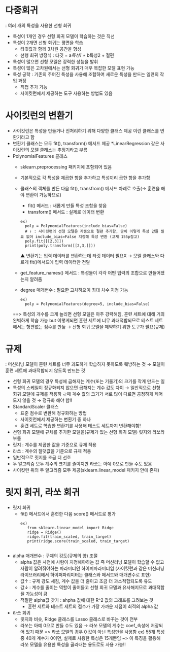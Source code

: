 # 다중회귀
: 여러 개의 특성을 사용한 선형 회귀
- 특성이 1개인 경우 선형 회귀 모델이 학습하는 것은 직선
- 특성이 2개면 선형 회귀는 평면을 학습
  - 타깃값과 함께 3차원 공간을 형성
  - 선형 회귀 방정식 : 타깃 = a*특성1 + b*특성2 + 절편
- 특성이 많으면 선형 모델은 강력한 성능을 발휘
- 특성이 많은 고차원에서는 선형 회귀가 매우 복잡한 모델 표현 가능
- 특성 공학 : 기존의 주어진 특성을 사용해 조합하여 새로운 특성을 만드는 일련의 작업 과정
  - 직접 추가 가능
  - 사이킷런에서 제공하는 도구 사용하는 방법도 있음

# 사이킷런의 변환기
- 사이킷런은 특성을 만들거나 전처리하기 위해 다양한 클래스 제공 이런 클래스를 변환기라고 함
- 변환기 클래스는 모두 fit(), transform() 메서드 제공
*LinearRegression 같은 사이킷런의 모델 클래스는 추정기라고 부름
- PolynomialFeatures 클래스
  - sklearn.preprocessing 패키지에 포함되어 있음
  - 기본적으로 각 특성을 제곱한 항을 추가하고 특성끼리 곱한 항을 추가함
  - 클래스의 객체를 만든 다음 fit(), transfrom() 메서드 차례로 호출(→ 훈련을 해야 변환이 가능하므로)
    - fit() 메서드 : 새롭게 만들 특성 조합을 찾음
    - transform() 메서드 : 실제로 데이터 변환
    ```
    ex)
      poly = PolynomialFeatures(include_bias=False) 
      # ↑ : 사이킷런의 선형 모델은 자동으로 절편 추가함, 굳이 이렇게 특성 만들 필요 없어 include_bias=False 지정해 특성 변환 (교재 155p참고)
      poly.fit([[2,3]])
      print(poly.transform([[2,3,]]))
    ```
    ▲ 변환기는 입력 데이터를 변환하는데 타깃 데이터 필요X → 모델 클래스와 다르게 fit()메서드에 입력 데이터만 전달
  
  - get_feature_names() 메서드 : 특성들이 각각 어떤 입력의 조합으로 만들어졌는지 알려줌
  - degree 매개변수 : 필요한 고차하으이 최대 차수 지정 가능
    ```
    ex)
      poly = PolynomialFeatures(degree=5, include_bias=False) 
    ```
  ==> 특성의 개수를 크게 늘리면 선형 모델은 아주 강력해짐, 훈련 세트에 대해 거의 완벽하게 학습 가능 but 이렇게되면 훈련 세트에 너무 과대적합되므로
      테스트 세트에서는 형편없는 점수를 만듦 → 선형 회귀 모델을 제약하기 위한 도구가 필요(규제)
      
# 규제
: 머신러닝 모델이 훈련 세트를 너무 과도하게 학습하지 못하도록 훼방하는 것 → 모델이 훈련 세트에 과대적합되지 않도록 만드는 것
- 선형 회귀 모델의 경우 특성에 곱해지는 계수(또는 기울기)의 크기를 작게 만드는 일
- 특성의 스케일이 정규화되지 않으면 곱해지는 계수 값도 차이 
  → 일반적으로 선형 회귀 모델에 규제를 적용하 ㄹ때 계수 값의 크기가 서로 많이 다르면 공정하게 제어도지 않을 것 → 정규화 해야 함!!
- StandardScaler 클래스
  - 표준 점수로 변환해 정규화하는 방법
  - 사이킷런에서 제공하는 변환기 중 하나
  - 훈련 세트로 학습한 변환기를 사용해 테스트 세트까지 변환해야함!
- 선형 회귀 모델에 규체를 추가한 모델을(규제가 있는 선형 회귀 모델) 릿지와 라쏘라 부름 
 - 릿지 : 계수를 제곱한 값을 기준으로 규제 적용
 - 라쏘 : 계수의 절댓값을 기준으로 규제 적용
 - 일반적으로 릿지를 조금 더 선호 
 - 두 알고리즘 모두 계수의 크기를 줄이지만 라쏘는 아예 0으로 만들 수도 있음
 - 사이킷런 위의 두 알고리즘 모두 제공(sklearn.linear_model 패키지 안에 존재)
 
 # 릿지 회귀, 라쏘 회귀
 - 릿지 회귀
   - fit() 메서드에서 훈련한 다음 score() 메서드로 평가
     ```
     ex)
        from sklearn.linear_model import Ridge
        ridge = Ridge()
        ridge.fit(train_scaled, train_target)
        print(ridge.score(train_scaled, train_target)
    ```
  - alpha 매개변수 : 구제의 강도(규제의 양) 조절
    * alpha 값은 사전에 사람이 지정해야하는 값 즉 머신러닝 모델이 학습할 수 없고 사람이 알려줘야하는 파라미터인 하이퍼파라미터임
     (사이킷런과 같은 머신러닝 라이브러리에서 하이퍼파리미터는 클래스와 메서드와 매개변수로 표현)
    - 값↑ : 규제 강도 세짐, 계수 값을 더 줄이고 조금 더 과소적합되도록 유도
    - 값↓ : 계수를 줄이는 역할이 줄어들고 선형 회귀 모델과 유사해지므로 과대적합될 가능성이 큼
    - 적절한 alpha값 찾기 : ahpha 값에 대한 R^2 값의 그래프를 그려보는 것
      - 훈련 세트와 테스트 세트의 점수가 가장 가까운 지점이 최적의 alpha 값
- 라쏘 회귀
  - 릿지와 비슷, Ridge 클래스를 Lasso 클래스로 바꾸는 것이 전부
  - 라쏘는 아예 0으로 만들 수도 있음 → 라쏘 모델의 계수는 coef_속성에 저장되어 있기 때문
    => 라쏘 모델의 경우 0 값이 아닌 특성만을 사용함 ex) 55개 특성 중 40개 계수가 0이면, 실제로 사용한 특성은 15개뿐임
       ~> 이 특징을 활용해 라쏘 모델을 유용한 특성을 골라내는 용도로도 사용 가능!!
